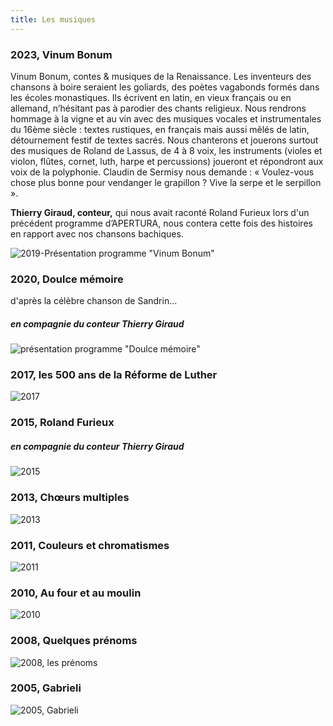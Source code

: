 ```yaml
---
title: Les musiques
---
```

### 2023, Vinum Bonum

Vinum Bonum, contes & musiques de la Renaissance.
Les inventeurs des chansons à boire seraient les goliards, des poètes vagabonds formés dans les écoles monastiques. Ils écrivent en latin, en vieux français ou en allemand, n’hésitant pas à parodier des chants religieux.
Nous rendrons hommage à la vigne et au vin avec des musiques vocales et instrumentales du 16ème siècle : textes rustiques, en français mais aussi mêlés de latin, détournement festif de textes sacrés.
Nous chanterons et jouerons surtout des musiques de Roland de Lassus, de 4 à 8 voix, les instruments (violes et violon, flûtes, cornet, luth, harpe et percussions) joueront et répondront aux voix de la polyphonie.
Claudin de Sermisy nous demande : « Voulez-vous chose plus bonne pour vendanger le grapillon ? Vive la serpe et le serpillon ».

**Thierry Giraud, conteur,** qui nous avait raconté Roland Furieux lors d'un précédent programme d’APERTURA, nous contera cette fois des histoires en rapport avec nos chansons bachiques.

![2019-Présentation programme "Vinum Bonum"](https://github.com/ensembleapertura/test-website-repo-3796/blob/main/images/Couverture-VinumBonum.png?raw=true)

### 2020, Doulce mémoire

d'après la célèbre chanson de Sandrin...

##### en compagnie du conteur Thierry Giraud

![présentation programme "Doulce mémoire"](https://github.com/ensembleapertura/test-website-repo-3796/blob/main/images/couvertureDoulceMemoire.png?raw=true)




### 2017, les 500 ans de la Réforme de Luther

![2017](https://github.com/ensembleapertura/test-website-repo-3796/blob/main/images/Couverture-Luther-2017.jpg?raw=true)

### 2015, Roland Furieux
##### en compagnie du conteur Thierry Giraud

![2015](https://github.com/ensembleapertura/test-website-repo-3796/blob/main/images/Couverture-Roland.jpg?raw=true)


### 2013, Chœurs multiples

![2013](https://github.com/ensembleapertura/test-website-repo-3796/blob/main/images/couverture-CoeursMultiples-2013.jpg?raw=true)

### 2011, Couleurs et chromatismes

![2011](https://github.com/ensembleapertura/test-website-repo-3796/blob/main/images/apertura-color-affiche-couleur-04.jpg?raw=true)

### 2010, Au four et au moulin

![2010](https://github.com/ensembleapertura/test-website-repo-3796/blob/main/images/Apertura-aufour-affiche-2010.jpg?raw=true)

### 2008, Quelques prénoms

![2008, les prénoms](https://github.com/ensembleapertura/test-website-repo-3796/blob/main/images/apertura-affiche-prenom-2008.png?raw=true)

### 2005, Gabrieli

![2005, Gabrieli](https://github.com/ensembleapertura/test-website-repo-3796/blob/main/images/Apertura-couverture-Gabrieli-2005.jpg?raw=true)